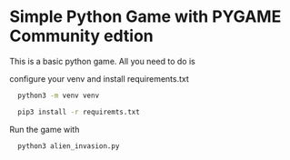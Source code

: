# Simple Python Game with PYGAME Community edtion

This is a basic python game. 
All you need to do is 

configure your venv and install requirements.txt
```bash
  python3 -m venv venv
```

```bash
  pip3 install -r requiremts.txt
```

Run the game with
```bash
  python3 alien_invasion.py
```
